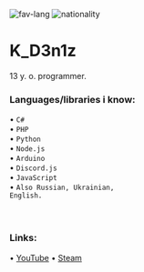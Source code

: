 ![fav-lang](https://img.shields.io/badge/favourite%20language-C%23-blueviolet)
![nationality](https://img.shields.io/badge/nationality-ukrainian-yellow)

# K_D3n1z
13 y. o. programmer.
### Languages/libraries i know:
• <code>C#</code><br>
• <code>PHP</code><br>
• <code>Python</code><br>
• <code>Node.js</code><br>
• <code>Arduino</code><br>
• <code>Discord.js</code><br>
• <code>JavaScript</code><br>
• <code>Also Russian, Ukrainian, English.</code><br>
<br><br>
### Links:
• [YouTube](https://www.youtube.com/channel/UCh76y2A6qXFUUTF69xMluPg)
• [Steam](https://steamcommunity.com/id/k_d3n1z/)
